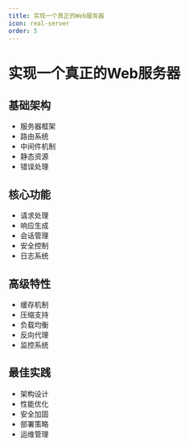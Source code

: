 ```yaml
---
title: 实现一个真正的Web服务器
icon: real-server
order: 5
---
```


# 实现一个真正的Web服务器

## 基础架构
- 服务器框架
- 路由系统
- 中间件机制
- 静态资源
- 错误处理

## 核心功能
- 请求处理
- 响应生成
- 会话管理
- 安全控制
- 日志系统

## 高级特性
- 缓存机制
- 压缩支持
- 负载均衡
- 反向代理
- 监控系统

## 最佳实践
- 架构设计
- 性能优化
- 安全加固
- 部署策略
- 运维管理
